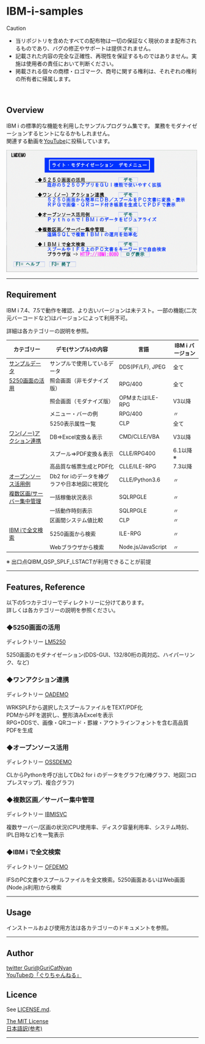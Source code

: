 # IBM-i-samples

> [!CAUTION]
> <ul>
> <li>当リポジトリを含めたすべての配布物は一切の保証なく現状のまま配布されるものであり、バグの修正やサポートは提供されません。</li>
> <li>記載された内容の完全な正確性、再現性を保証するものではありません。実施は使用者の責任において判断ください。</li>
> <li>掲載される個々の商標・ロゴマーク、商号に関する権利は、それぞれの権利の所有者に帰属します。</li></ul>

<br>

## Overview

IBM i の標準的な機能を利用したサンプルプログラム集です。
業務をモダナイゼーションするヒントになるかもしれません。  
関連する動画を[YouTube](https://www.youtube.com/channel/UCXXqyqBk5spc4L95gJj-OGA/)に投稿しています。

<img src="デモ画面サンプル.gif" width="500">

***
## Requirement

IBM i 7.4、7.5で動作を確認、より古いバージョンは未テスト。一部の機能(二次元バーコードなど)はバージョンによって利用不可。

詳細は各カテゴリーの説明を参照。



|カテゴリー|デモ(サンプル)の内容|言語|IBM i バージョン|
|----------|-----------------|----------|----------|
|[サンプルデータ](/demodata)|サンプルで使用しているデータ|DDS(PF/LF), JPEG|全て|
|[5250画面の活用](/LMS5250)|照会画面（非モダナイズ版）|RPG/400|全て|
||照会画面（モダナイズ版）|OPMまたはILE-RPG|V3以降|
||メニュー・バーの例|RPG/400|〃|	
||5250表示属性一覧|CLP|全て|〃|
|[ワン(ノー)アクション連携](/OADEMO)|DB⇒Excel変換＆表示|CMD/CLLE/VBA|V3以降|
||スプール⇒PDF変換＆表示|CLLE/RPG400|6.1以降 ※|
||高品質な帳票生成とPDF化|CLLE/ILE-RPG|7.3以降| 
|[オープンソース活用例](/OSSDEMO)|Db2 for iのデータを棒グラフや日本地図に視覚化|CLLE/Python3.6|〃|
|[複数区画/サーバー集中管理](/IBMISVC)|一括稼働状況表示|SQLRPGLE|〃|
||一括動作時刻表示|SQLRPGLE|〃|
||区画間システム値比較|CLP|〃|
|[IBM iで全文検索](/OFDEMO)|5250画面から検索|ILE-RPG|〃|
||Webブラウザから検索|Node.js/JavaScript|〃|

※ 出口点QIBM_QSP_SPLF_LSTACTが利用できることが前提

***
## Features, Reference

以下の5つカテゴリーでディレクトリーに分けてあります。  
詳しくは各カテゴリーの説明を参照ください。

### ◆5250画面の活用

ディレクトリー [LM5250](/LMS5250)

5250画面のモダナイゼーション(DDS-GUI、132/80桁の両対応、ハイパーリンク、など)

### ◆ワンアクション連携

ディレクトリー [OADEMO](/OADEMO)

WRKSPLFから選択したスプールファイルをTEXT/PDF化  
PDMからPFを選択し、整形済みExcelを表示  
RPG+DDSで、画像・QRコード・罫線・アウトラインフォントを含む高品質PDFを生成

### ◆オープンソース活用

ディレクトリー [OSSDEMO](/OSSDEMO)

CLからPythonを呼び出してDb2 for i のデータをグラフ化(棒グラフ、地図[コロプレスマップ]、複合グラフ)

### ◆複数区画／サーバー集中管理

ディレクトリー [IBMISVC](/IBMISVC)

複数サーバー/区画の状況(CPU使用率、ディスク容量利用率、システム時刻、IPL日時など)を一覧表示

### ◆IBM i で全文検索

ディレクトリー [OFDEMO](/OFDEMO)

IFSのPC文書やスプールファイルを全文検索。5250画面あるいはWeb画面(Node.js利用)から検索

***
## Usage

インストールおよび使用方法は各カテゴリーのドキュメントを参照。

***
## Author

[twitter Guri@GuriCatNyan](https://twitter.com/GuriCatNyan)  
[YouTubeの「ぐりちゃんねる」](https://www.youtube.com/channel/UCXXqyqBk5spc4L95gJj-OGA/)

## Licence

See [LICENSE.md](/LICENSE.md).

[The MIT License](https://opensource.org/licenses/mit-license.php)  
[日本語訳(参考)](https://licenses.opensource.jp/MIT/MIT.html)

***
